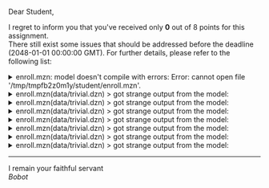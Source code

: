 Dear Student,

I regret to inform you that you've received only **0** out of 8 points for this assignment.\
There still exist some issues that should be addressed before the deadline (2048-01-01 00:00:00 GMT). For further details, please refer to the following list:

<details><summary>enroll.mzn: model doesn&#x27;t compile with errors: Error: cannot open file &#x27;/tmp/tmpfb2z0m1y/student/enroll.mzn&#x27;.</summary></details>
<details><summary>enroll.mzn(data/trivial.dzn) &gt; got strange output from the model:</summary>Error: cannot open file &#x27;/tmp/tmpgzalhrpx/student/enroll.mzn&#x27;.</details>
<details><summary>enroll.mzn(data/trivial.dzn) &gt; got strange output from the model:</summary>Error: cannot open file &#x27;/tmp/tmporr_nmnk/student/enroll.mzn&#x27;.</details>
<details><summary>enroll.mzn(data/trivial.dzn) &gt; got strange output from the model:</summary>Error: cannot open file &#x27;/tmp/tmptwqcddp5/student/enroll.mzn&#x27;.</details>
<details><summary>enroll.mzn(data/trivial.dzn) &gt; got strange output from the model:</summary>Error: cannot open file &#x27;/tmp/tmpsn_2rey0/student/enroll.mzn&#x27;.</details>
<details><summary>enroll.mzn(data/trivial.dzn) &gt; got strange output from the model:</summary>Error: cannot open file &#x27;/tmp/tmp0uyqxv12/student/enroll.mzn&#x27;.</details>
<details><summary>enroll.mzn(data/trivial.dzn) &gt; got strange output from the model:</summary>Error: cannot open file &#x27;/tmp/tmphkli2chg/student/enroll.mzn&#x27;.</details>
<details><summary>enroll.mzn(data/trivial.dzn) &gt; got strange output from the model:</summary>Error: cannot open file &#x27;/tmp/tmprubasqbi/student/enroll.mzn&#x27;.</details>

-----------
I remain your faithful servant\
_Bobot_